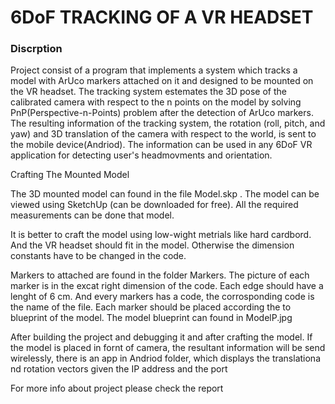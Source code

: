 <h1>6DoF TRACKING OF A VR HEADSET</h2>
<h3>Discrption</h3>
<p>Project consist of a program that implements a system which tracks a model with ArUco markers attached on it and designed to be mounted on the VR headset. The tracking system estemates the 3D pose of the calibrated camera with respect to the n points on the model by solving PnP(Perspective-n-Points) problem after the detection of ArUco markers. The resulting information of the tracking system, the rotation (roll, pitch, and yaw) and 3D translation of the camera with respect to the world, is sent to the mobile device(Andriod). The information can be used in any 6DoF VR application for detecting user's headmovments and orientation.</P


<h3> Crafting The Mounted Model</h3>
<p>
The 3D mounted model can found in the file Model.skp . The model can be viewed using SketchUp (can be downloaded for free). All the required measurements can be done that model.
</p>

<p> 
It is better to craft the model using low-wight metrials like hard cardbord. And the VR headset should fit in the model. Otherwise the dimension constants have to be changed in the code.
</p>

<p> Markers to attached are found in the folder Markers. The picture of each marker is in the excat right dimension of the code. Each edge should have a lenght of 6 cm. And every markers has a code, the corrosponding code is the name of the file. Each marker should be placed according the to blueprint of the model. The model blueprint can found in ModelP.jpg
</p>

<p> After building the project and debugging it and after crafting the model. If the model is placed in fornt of camera, the resultant information will be send wirelessly, there is an app in Andriod folder, which displays the translationa nd rotation vectors given the IP address and the port</p>

<p> For more info about project please check the report</p>
